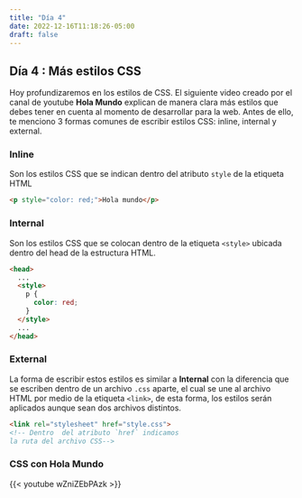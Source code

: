 ```yaml
---
title: "Día 4"
date: 2022-12-16T11:18:26-05:00
draft: false
---
```


## Día 4 : Más estilos CSS

Hoy profundizaremos en los estilos de CSS. El siguiente video creado por el canal de youtube **Hola Mundo** explican de manera clara más estilos que debes tener en cuenta al momento de desarrollar para la web. Antes de ello, te menciono 3 formas comunes de escribir estilos CSS: inline, internal y external.

### Inline
Son los estilos CSS que se indican dentro del atributo `style` de la etiqueta HTML

```html
<p style="color: red;">Hola mundo</p>
```

### Internal
Son los estilos CSS que se colocan dentro de la etiqueta `<style>` ubicada dentro del head de la estructura HTML.

```html
<head>
  ...
  <style>
    p {
      color: red;
    }
  </style>
  ...
</head>
```

### External
La forma de escribir estos estilos es similar a **Internal** con la diferencia que se escriben dentro de un archivo `.css` aparte, el cual se une al archivo HTML por medio de la etiqueta `<link>`, de esta forma, los estilos serán aplicados aunque sean dos archivos distintos.

```html
<link rel="stylesheet" href="style.css"> 
<!-- Dentro  del atributo `href` indicamos 
la ruta del archivo CSS--> 
```

### CSS con Hola Mundo

{{< youtube wZniZEbPAzk >}}